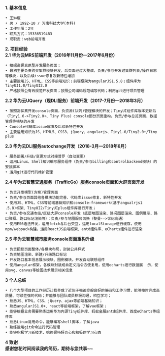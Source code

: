 **1. 基本信息**  
```
• 王淋焜  
• 男 / 1992-10 / 河南科技大学(本科)  
• 工作年限：2年  
• 联系方式：15336519483  
• 现职责：web前端开发  
```
**2. 项目经验**  
**2.1	华为云MRS前端开发（2016年11月份—2017年6月份）**  
```
• 根据高保真原型开发服务页面；  
• 最初主要负责购买集群模块开发，后页面经过大整改，负责/参与开发过集群列表/操作日志等模块，以及后续issue修复及新特性增加  
• 主要运用JS、HTML、CSS等前端知识；前端框架为angularJS1.5.8；组件库为TinyUI1.0/TinyUI2.0  
• 严格按照公有云规范开发页面；按照公司编码规范编写代码；利用git进行项目管理 

```
**2.2	华为云UQuery（现DLI服务）前端开发（2017-7月份—2018年3月）**  
```
• 按照高保真开发console页面，负资源(队列)管理模块的开发；TinyUI组件库版本更新后（Tiny1.0->Tiny2.0+、Tiny Plus）console部分页面重构，负责/参与总览页面、数据管理等模块的开发  
• Console代码库issue解决及后续新特性开发  
• 主要运用知识为JS、HTML5、CSS3、jQuery、angularjs、Tiny1.0/Tiny2.0+/Tiny plus
```  
**2.3	华为云DLI服务autochange开发（2018-3月—2018年6月）**  
```
• 服务部署/升级/变更方式对接普罗（自动变更）  
• 运用Linux、Shell知识编写服务组件（负责/参与billing和controlbackend模块）的安装脚本  
• 运用git进行代码维护管理  
```
**2.4	华为云智慧交通服务（TrafficGo）服务console页面和大屏页面开发**  
```
• 负责开发模型(方案)管理页面  
• 负责/参与页面其他各模块功能完善、代码库issue修复、新特性开发  
• 使用JS、HTML、CSS等前端基础知识和console-framework(基于angualrjs1
.5.8)框架、TinyUI2/TinyUIplus组件库进行开发；  
• 负责/参与交通市级/区级大屏console开发（底层地图渲染、路况图层渲染、图例展示、路口弹框、路口标记渲染等）；负责/参与地图服务切换（黎曼-->世纪高通）  
• 使用ES6语法开发，运用fetch与后台交互，运用localStorage进行缓存，使用npm/webpack构建，运用ReactJS前端框架、antd组件库、eCharts组件进行渲染  
```
**2.5	华为云智慧城市服务console页面重构升级**
```
• 负责把控页面整体/各模块布局，封装公共样式  
• 负责地图渲染、新建/升级路口标记  
• 开发路口基本信息展示模块、图例模块，开发自动联想组件  
• 使用angular框架，各模块封装成自定义指令方便复用，使用echarts进行数据展  示，使用svg、canvas等绘图技术展示相关信息  
```

**3	个人总结**
```
• 几个大型项目的工作经历让我养成了近似于强迫症般良好的编码和工作习惯，能够按时完成高质量、可读性强的代码；并能够与团队成员积极沟通，相互学习； 
• 熟悉JS、HTML、CSS、jQuery、ajax等前端基础知识；
• 熟悉angularJS1.0+、react等前端框架，了解vue框架；
• 能够根据业务需要熟练运用华为内源Tiny组件库、蚂蚁金服antd组件库、百度eCharts等组件库
• 熟悉Linux常用命令，能够编写shell脚本，了解java
• 熟练运用git命令进行代码管理  
• 能够积极学习新技术，始终保持好奇心和积极的学习心态
```
**4	致谢**  
**感谢您花时间阅读我的简历，期待与您共事~~**

